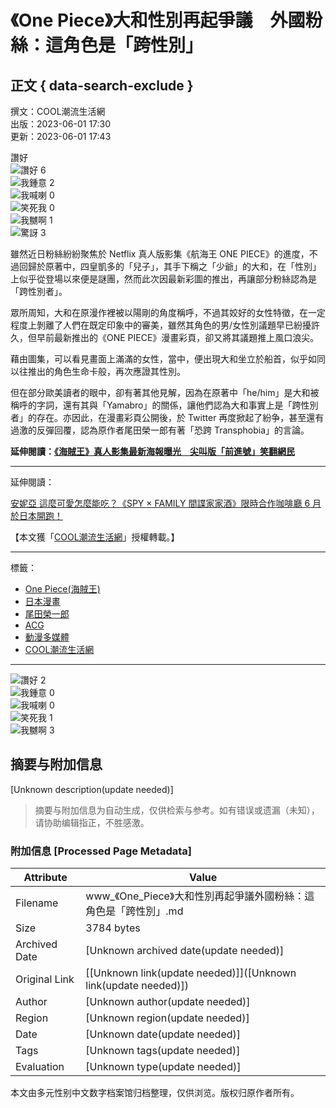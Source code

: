 # 《One Piece》大和性別再起爭議　外國粉絲：這角色是「跨性別」

## 正文 { data-search-exclude }


撰文：COOL潮流生活網  
出版：2023-06-01 17:30  
更新：2023-06-01 17:43  

讚好  
![讚好](https://social-reaction-api.hk01.com/static/images/social-reaction-like.png) 6  
![我鍾意](https://social-reaction-api.hk01.com/static/images/social-reaction-heart.png) 2  
![我喊喇](https://social-reaction-api.hk01.com/static/images/social-reaction-sad.png) 0  
![笑死我](https://social-reaction-api.hk01.com/static/images/social-reaction-laugh.png) 0  
![我嬲啊](https://social-reaction-api.hk01.com/static/images/social-reaction-angry.png) 1  
![驚訝](https://social-reaction-api.hk01.com/static/images/social-reaction-surprised.png) 3  

雖然近日粉絲紛紛聚焦於 Netflix 真人版影集《航海王 ONE PIECE》的進度，不過回歸於原著中，四皇凱多的「兒子」，其手下稱之「少爺」的大和，在「性別」上似乎從登場以來便是謎團，然而此次因最新彩圖的推出，再讓部分粉絲認為是「跨性別者」。

眾所周知，大和在原漫作裡被以陽剛的角度稱呼，不過其姣好的女性特徵，在一定程度上剝離了人們在既定印象中的審美，雖然其角色的男/女性別議題早已紛擾許久，但早前最新推出的《ONE PIECE》漫畫彩頁，卻又將其議題推上風口浪尖。

藉由圖集，可以看見畫面上滿滿的女性，當中，便出現大和坐立於船首，似乎如同以往推出的角色生命卡般，再次應證其性別。

但在部分歐美讀者的眼中，卻有著其他見解，因為在原著中「he/him」是大和被稱呼的字詞，還有其與「Yamabro」的關係，讓他們認為大和事實上是「跨性別者」的存在。亦因此，在漫畫彩頁公開後，於 Twitter 再度掀起了紛争，甚至還有過激的反彈回覆，認為原作者尾田榮一郎有著「恐跨 Transphobia」的言論。

**延伸閱讀：**[**《海賊王》真人影集最新海報曝光　尖叫版「前進號」笑翻網民**](https://www.hk01.com/%E9%81%8A%E6%88%B2%E5%8B%95%E6%BC%AB/903295/%E6%B5%B7%E8%B3%8A%E7%8E%8B-%E7%9C%9F%E4%BA%BA%E5%BD%B1%E9%9B%86%E6%9C%80%E6%96%B0%E6%B5%B7%E5%A0%B1%E6%9B%9D%E5%85%89-%E5%B0%96%E5%8F%AB%E7%89%88-%E5%89%8D%E9%80%B2%E8%99%9F-%E7%AC%91%E7%BF%BB%E7%B6%B2%E6%B0%91)

---

延伸閱讀：

[安妮亞 這麼可愛怎麼能吃？《SPY × FAMILY 間諜家家酒》限時合作咖啡廳 6 月於日本開跑！](https://www.cool-style.com.tw/wd2/archives/910276-spyxfamily)

【本文獲「[COOL潮流生活網](https://www.cool-style.com.tw)」授權轉載。】

---

標籤：
- [One Piece(海賊王)](https://www.cool-style.com.tw/tag/8954)
- [日本漫畫](https://www.cool-style.com.tw/tag/12370)
- [尾田榮一郎](https://www.cool-style.com.tw/tag/14076)
- [ACG](https://www.cool-style.com.tw/tag/14760)
- [動漫多媒體](https://www.cool-style.com.tw/tag/19977)
- [COOL潮流生活網](https://www.cool-style.com.tw/tag/50026)

---

![讚好](https://social-reaction-api.hk01.com/static/images/social-reaction-like.png) 2  
![我鍾意](https://social-reaction-api.hk01.com/static/images/social-reaction-heart.png) 0  
![我喊喇](https://social-reaction-api.hk01.com/static/images/social-reaction-sad.png) 0  
![笑死我](https://social-reaction-api.hk01.com/static/images/social-reaction-laugh.png) 1  
![我嬲啊](https://social-reaction-api.hk01.com/static/images/social-reaction-angry.png) 3  
<!-- tcd_original_link https://www.hk01.com/%E9%81%8A%E6%88%B2%E5%8B%95%E6%BC%AB/904188/one-piece-%E5%A4%A7%E5%92%8C%E6%80%A7%E5%88%A5%E5%86%8D%E8%B5%B7%E7%88%AD%E8%AD%B0-%E5%A4%96%E5%9C%8B%E7%B2%89%E7%B5%B2-%E9%80%99%E8%A7%92%E8%89%B2%E6%98%AF-%E8%B7%A8%E6%80%A7%E5%88%A5 -->


## 摘要与附加信息

<!-- tcd_abstract -->
[Unknown description(update needed)]
<!-- tcd_abstract_end -->

> 摘要与附加信息为自动生成，仅供检索与参考。如有错误或遗漏（未知），请协助编辑指正，不胜感激。

### 附加信息 [Processed Page Metadata]

| Attribute       | Value                                  |
|-----------------|----------------------------------------|
| Filename        | www_《One_Piece》大和性別再起爭議外國粉絲：這角色是「跨性別」.md                             |
| Size            | 3784 bytes                           |
| Archived Date   | [Unknown archived date(update needed)]                             |
| Original Link   | [[Unknown link(update needed)]]([Unknown link(update needed)])                       |
| Author          | [Unknown author(update needed)]                               |
| Region          | [Unknown region(update needed)]                               |
| Date            | [Unknown date(update needed)]                                 |
| Tags            | [Unknown tags(update needed)]                                 |
| Evaluation            | [Unknown type(update needed)]                                 |
<!-- tcd_table_end -->

本文由多元性别中文数字档案馆归档整理，仅供浏览。版权归原作者所有。

